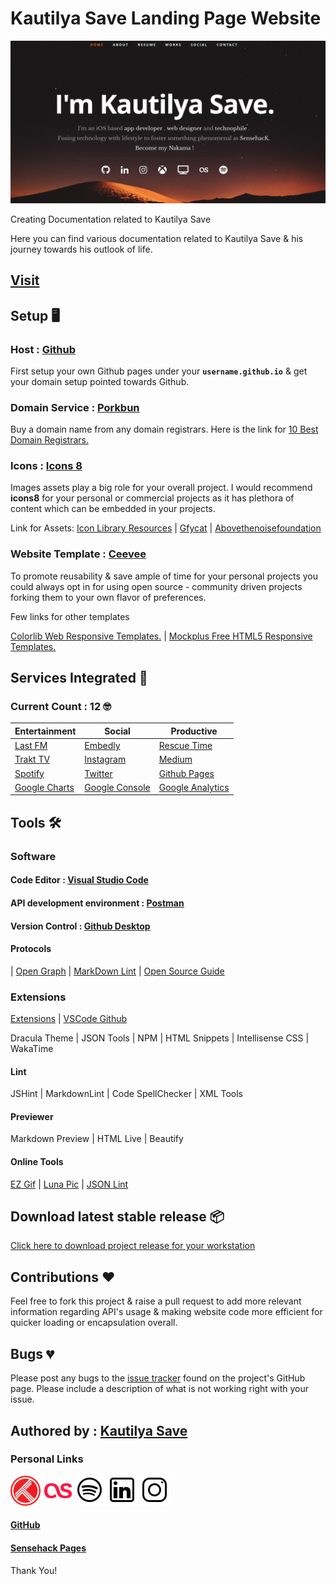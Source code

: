 # Kautilya Save Landing Page Website

![alt text][Kautilya Homepage]

[Kautilya Homepage]: https://github.com/SensehacK/SensehacK.github.io/blob/master/assets/readMe/homepage.png "Kautilya Save - Sensehack"

Creating Documentation related to Kautilya Save

Here you can find various documentation related to Kautilya Save & his journey towards his outlook of life.

## [Visit](https://kautilya.design)

## Setup 🖥

### Host : [Github](https://github.com/ "Kautilya Save - Sensehack")

First setup your own Github pages under your **``username.github.io``** & get your domain setup pointed towards Github.

### Domain Service : [Porkbun](https://porkbun.com/ "Kautilya Save - Sensehack")

Buy a domain name from any domain registrars. Here is the link for [10 Best Domain Registrars.](https://hostingfacts.com/domain-registrars/ "Kautilya Save - Sensehack")

### Icons :  [Icons 8](https://icons8.com/ "Kautilya Save - Sensehack")

Images assets play a big role for your overall project. I would recommend **icons8** for your personal or commercial projects as it has plethora of content which can be embedded in your projects.

Link for Assets:
[Icon Library Resources](https://www.keycdn.com/blog/icon-library "Kautilya Save - Sensehack") | [Gfycat](https://gfycat.com/hoarsecheapkomododragon "Kautilya Save - Sensehack") | [Abovethenoisefoundation](https://abovethenoisefoundation.org/wp-content/uploads/2018/01/atn-transparent-white-noise3.gif "Kautilya Save - Sensehack")

### Website Template : [Ceevee](https://www.styleshout.com/free-templates/ceevee/ "Kautilya Save - Sensehack")

To promote reusability & save ample of time for your personal projects you could always opt in for using open source - community driven projects forking them to your own flavor of preferences.

Few links for other templates

[Colorlib Web Responsive Templates.](https://colorlib.com/wp/free-responsive-website-templates/ "Kautilya Save - Sensehack")   |   [Mockplus Free HTML5 Responsive Templates.](https://www.mockplus.com/blog/post/free-responsive-html5-web-design-templates "Kautilya Save - Sensehack")

## Services Integrated 🔗

### Current Count : 12 🤓

| Entertainment |    Social     | Productive |
| ------------- | ------------- | ------------- |
| [Last FM](https://www.last.fm/ "Kautilya Save - Sensehack")  |  [Embedly](https://embed.ly/ "Kautilya Save - Sensehack") | [Rescue Time](https://www.rescuetime.com/ "Kautilya Save - Sensehack") |
| [Trakt TV](https://trakt.tv/ "Kautilya Save - Sensehack") |  [Instagram](https://www.instagram.com/ "Kautilya Save - Sensehack") | [Medium](https://medium.com/ "Kautilya Save - Sensehack") |
| [Spotify](https://www.spotify.com/ "Kautilya Save - Sensehack") |  [Twitter](https://twitter.com/ "Kautilya Save - Sensehack") | [Github Pages](https://pages.github.com/ "Kautilya Save - Sensehack")
| [Google Charts](https://developers.google.com/chart/ "Kautilya Save - Sensehack")   |    [Google Console](https://search.google.com/search-console "Kautilya Save - Sensehack")   |    [Google Analytics](https://analytics.google.com/analytics/web/ "Kautilya Save - Sensehack") |

## Tools 🛠

### Software

#### Code Editor : [Visual Studio Code](https://code.visualstudio.com/ "Kautilya Save - Sensehack")

#### API development environment  : [Postman](https://www.getpostman.com/ "Kautilya Save - Sensehack")

#### Version Control : [Github Desktop](https://desktop.github.com/ "Kautilya Save - Sensehack")

#### Protocols

| [Open Graph](http://ogp.me/ "Kautilya Save - Sensehack") |    [MarkDown Lint](https://github.com/DavidAnson/markdownlint/blob/v0.11.0/doc/Rules.md "Kautilya Save - Sensehack")       | [Open Source Guide](https://opensource.guide/ "Kautilya Save - Sensehack")

### Extensions

[Extensions](https://marketplace.visualstudio.com/VSCode "Kautilya Save - Sensehack") | [VSCode Github](https://github.com/Microsoft/vscode "Kautilya Save - Sensehack")

Dracula Theme | JSON Tools | NPM | HTML Snippets | Intellisense CSS | WakaTime

#### Lint

JSHint | MarkdownLint | Code SpellChecker | XML Tools

#### Previewer

Markdown Preview | HTML Live | Beautify

#### Online Tools

[EZ Gif](https://ezgif.com/ "Kautilya Save - Sensehack") | [Luna Pic](http://www172.lunapic.com/editor/ "Kautilya Save - Sensehack") | [JSON Lint](https://jsonlint.com/ "Kautilya Save - Sensehack")

## Download latest stable release 📦

[Click here to download project release for your workstation](https://github.com/SensehacK/SensehacK.github.io/releases)

## Contributions ❤️

Feel free to fork this project & raise a pull request to add more relevant information regarding API's usage & making website code more efficient for quicker loading or encapsulation overall.

## Bugs 💔

Please post any bugs to the [issue tracker](https://github.com/SensehacK/SensehacK.github.io/issues) found on the project's GitHub page. Please include a description of what is not working right with your issue.

## Authored by : [Kautilya Save](https://kautilya.design)

### Personal Links

[![TraktTV](https://github.com/SensehacK/SensehacK.github.io/blob/master/assets/icons8/trakttv-48.png)](https://trakt.tv/user/SensehacK)    [![LastFm](https://github.com/SensehacK/SensehacK.github.io/blob/master/assets/icons8/lastfm-48.png)](https://www.last.fm/user/Sensehack)      [![Spotify](https://github.com/SensehacK/SensehacK.github.io/blob/master/assets/icons8/icons8-spotify-48.png)](https://open.spotify.com/user/sensehack)     [![LinkedIn](https://github.com/SensehacK/SensehacK.github.io/blob/master/assets/icons8/icons8-linkedin-48.png)](https://www.linkedin.com/in/kautilyasave/)    [![Instagram](https://github.com/SensehacK/SensehacK.github.io/blob/master/assets/icons8/icons8-instagram-48.png)](https://instagram.com/sensehack/)

#### [GitHub](https://github.com/SensehacK)

#### [Sensehack Pages](https://sensehack.github.io/)

Thank You!
